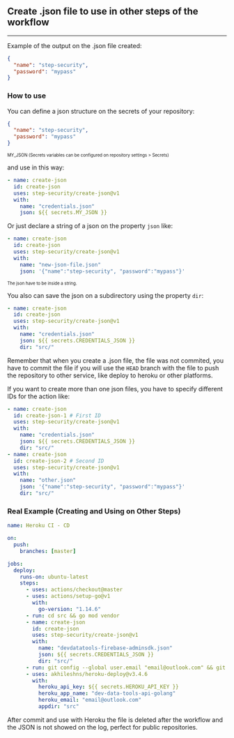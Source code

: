 ## Create .json file to use in other steps of the workflow

---

Example of the output on the .json file created:

```json
{
  "name": "step-security",
  "password": "mypass"
}
```

### How to use

You can define a json structure on the secrets of your repository:

```json
{
  "name": "step-security",
  "password": "mypass"
}
```

<sub><sup>MY_JSON (Secrets variables can be configured on repository settings > Secrets)</sup></sub>

and use in this way:

```yaml
- name: create-json
  id: create-json
  uses: step-security/create-json@v1
  with:
    name: "credentials.json"
    json: ${{ secrets.MY_JSON }}
```

Or just declare a string of a json on the property `json` like:

```yaml
- name: create-json
  id: create-json
  uses: step-security/create-json@v1
  with:
    name: "new-json-file.json"
    json: '{"name":"step-security", "password":"mypass"}'
```

<sub><sup>The json have to be inside a string.</sup></sub>

You also can save the json on a subdirectory using the property `dir`:

```yaml
- name: create-json
  id: create-json
  uses: step-security/create-json@v1
  with:
    name: "credentials.json"
    json: ${{ secrets.CREDENTIALS_JSON }}
    dir: "src/"
```

Remember that when you create a .json file, the file was not commited, you have to commit the file if you will use the `HEAD` branch with the file to push the repository to other service, like deploy to heroku or other platforms.

If you want to create more than one json files, you have to specify different IDs for the action like:

```yaml
- name: create-json
  id: create-json-1 # First ID
  uses: step-security/create-json@v1
  with:
    name: "credentials.json"
    json: ${{ secrets.CREDENTIALS_JSON }}
    dir: "src/"
- name: create-json
  id: create-json-2 # Second ID
  uses: step-security/create-json@v1
  with:
    name: "other.json"
    json: '{"name":"step-security", "password":"mypass"}'
    dir: "src/"
```

### Real Example (Creating and Using on Other Steps)

```yaml
name: Heroku CI - CD

on:
  push:
    branches: [master]

jobs:
  deploy:
    runs-on: ubuntu-latest
    steps:
      - uses: actions/checkout@master
      - uses: actions/setup-go@v1
        with:
          go-version: "1.14.6"
      - run: cd src && go mod vendor
      - name: create-json
        id: create-json
        uses: step-security/create-json@v1
        with:
          name: "devdatatools-firebase-adminsdk.json"
          json: ${{ secrets.CREDENTIALS_JSON }}
          dir: "src/"
      - run: git config --global user.email "email@outlook.com" && git config --global user.name "step-security" && git add . && git add --force src/devdatatools-firebase-adminsdk.json && git status && git commit -a -m "Deploy Heroku Commit with the Credentials JSON created!"
      - uses: akhileshns/heroku-deploy@v3.4.6
        with:
          heroku_api_key: ${{ secrets.HEROKU_API_KEY }}
          heroku_app_name: "dev-data-tools-api-golang"
          heroku_email: "email@outlook.com"
          appdir: "src"
```

After commit and use with Heroku the file is deleted after the workflow and the JSON is not showed on the log, perfect for public repositories.

